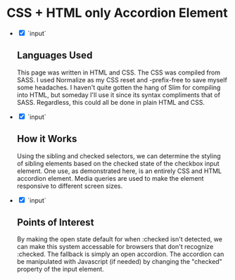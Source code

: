 <div class="faq-markdown">
    <h1>CSS + HTML only Accordion Element</h1>
    <ul>
      <li>
        <input type="checkbox" checked>
        `input`<i></i>
        <h2>Languages Used</h2>
        <p>This page was written in HTML and CSS. The CSS was compiled from SASS. I used Normalize as my CSS reset and -prefix-free to save myself some headaches. I haven't quite gotten the hang of Slim for compiling into HTML, but someday I'll use it since its syntax compliments that of SASS. Regardless, this could all be done in plain HTML and CSS.</p>
      </li>
      <li>
        <input type="checkbox" checked>
        `input`<i></i>
        <h2>How it Works</h2>
        <p>Using the sibling and checked selectors, we can determine the styling of sibling elements based on the checked state of the checkbox input element. One use, as demonstrated here, is an entirely CSS and HTML accordion element. Media queries are used to make the element responsive to different screen sizes.</p>
      </li>
      <li>
        <input type="checkbox" checked>
        `input`<i></i>
        <h2>Points of Interest</h2>
        <p>By making the open state default for when :checked isn't detected, we can make this system accessable for browsers that don't recognize :checked. The fallback is simply an open accordion. The accordion can be manipulated with Javascript (if needed) by changing the "checked" property of the input element.</p>
      </li>
    </ul>
</div>
